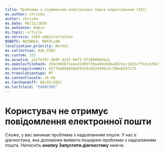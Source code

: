```yaml
---
title: Проблеми з отриманням електронної пошти користувачем (321)
ms.author: chrisda
author: chrisda
ms.date: 04/21/2020
ms.audience: Admin
ms.topic: article
ms.service: o365-administration
ROBOTS: NOINDEX, NOFOLLOW
localization_priority: Normal
ms.collection: Adm_O365
ms.custom: 321
ms.assetid: 2a1f6f67-d69f-4cbf-b0f2-5f10998b5ba1
ms.openlocfilehash: d54c945b71eead1d05f30aa90c84bab87cec162bcffeec836471b5a25c5055e6
ms.sourcegitcommit: b5f7da89a650d2915dc652449623c78be6247175
ms.translationtype: MT
ms.contentlocale: uk-UA
ms.lasthandoff: 08/05/2021
ms.locfileid: "54001385"
---
```

# <a name="a-user-isnt-receiving-email-messages"></a>Користувач не отримує повідомлення електронної пошти

Схоже, у вас виникає проблема з надсиланням пошти. У нас є діагностика, яка допоможе виявити поширені проблеми з надсиланням пошти. Натисніть **кнопку Запустити діагностику** нижче.
 